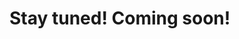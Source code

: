 <!-- # Demo Application

Experience Hawcx Authentication in action through our demo application. This demo showcases the key features and security capabilities of Hawcx Authentication in a real-world scenario.

<div class="grid-container">
  <div class="grid-item" onclick="showVideo()">
    <i style="font-size: 3rem; margin-top: 25px; opacity: 0.5" class="fa fa-play-circle"></i>
    <h2>Watch the Video</h2>
    <p style="margin-top: -15px">See Hawcx Authentication in action</p>
  </div>

  <div class="grid-item" onclick="window.open('https://github.com/hawcx/authenticator', '_blank')">
    <i style="font-size: 3rem; margin-top: 25px; opacity: 0.5" class="fa fa-code"></i>
    <h2>Get the Code</h2>
    <p style="margin-top: -15px">Explore the demo app source</p>
  </div>

  <div class="grid-item" onclick="window.open('https://github.com/hawcx/authenticator/releases/latest', '_blank')">
    <i style="font-size: 3rem; margin-top: 25px; opacity: 0.5" class="fa fa-download"></i>
    <h2>Download the App</h2>
    <p style="margin-top: -15px">Try the demo on your device</p>
  </div>
</div>

<div id="videoModal" class="modal">
  <div class="modal-content">
    <span class="close">&times;</span>
    <iframe width="560" height="315" src="https://www.youtube.com/embed/ArcI4A5nvBo?si=qSdRqpxS4p2NkGui" frameborder="0" allow="autoplay; encrypted-media" allowfullscreen></iframe>
  </div>
</div>

<script>
function showVideo() {
  var modal = document.getElementById("videoModal");
  modal.style.display = "block";
}

var span = document.getElementsByClassName("close")[0];
span.onclick = function() {
  var modal = document.getElementById("videoModal");
  modal.style.display = "none";
}

window.onclick = function(event) {
  var modal = document.getElementById("videoModal");
  if (event.target == modal) {
    modal.style.display = "none";
  }
}
</script>

<style>
.grid-container {
  display: grid;
  grid-template-columns: repeat(3, 1fr);
  gap: 20px;
  padding: 20px;
}

.grid-item {
  background-color: #f1f1f1;
  border-radius: 5px;
  padding: 20px;
  text-align: center;
  cursor: pointer;
  transition: background-color 0.3s;
}

.grid-item:hover {
  background-color: #ddd;
}

.grid-item i {
  font-size: 48px;
  margin-bottom: 10px;
}

.modal {
  display: none;
  position: fixed;
  z-index: 1;
  left: 0;
  top: 0;
  width: 100%;
  height: 100%;
  overflow: auto;
  background-color: rgba(0,0,0,0.4);
}

.modal-content {
  background-color: #fefefe;
  margin: 15% auto;
  padding: 20px;
  border: 1px solid #888;
  width: 700px;
}

.close {
  color: #aaa;
  float: right;
  font-size: 28px;
  font-weight: bold;
  cursor: pointer;
}

.close:hover,
.close:focus {
  color: black;
  text-decoration: none;
  cursor: pointer;
}
</style>

## Features Demonstrated

Our demo application showcases the following key features of Hawcx Authentication:

1. Secure User Authentication
2. Biometric Login
3. Encrypted Data Storage
4. Secure API Communications
5. Tamper Detection

Explore the demo to see how Hawcx Authentication can enhance the security of your Android application. -->

# Stay tuned! Coming soon!